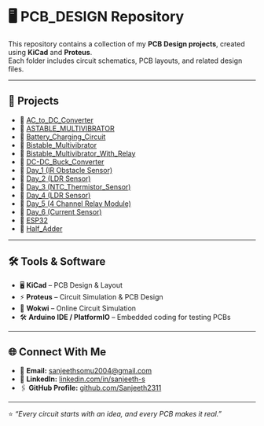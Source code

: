 # 🖥️ PCB_DESIGN Repository  

This repository contains a collection of my **PCB Design projects**, created using **KiCad** and **Proteus**.  
Each folder includes circuit schematics, PCB layouts, and related design files.  

---

## 📂 Projects  

- 🔹 [AC_to_DC_Converter](./AC_to_DC_Converter)  
- 🔹 [ASTABLE_MULTIVIBRATOR](./ASTABLE%20MULTIVIBRATOR)  
- 🔹 [Battery_Charging_Circuit](./Battery_Charging_Circuit)  
- 🔹 [Bistable_Multivibrator](./Bistable_Multivibrator)  
- 🔹 [Bistable_Multivibrator_With_Relay](./Bistable_Multivibrator_With_Relay)  
- 🔹 [DC-DC_Buck_Converter](./DC-DC%20Buck%20Converter)  
- 🔹 [Day_1 (IR Obstacle Sensor)](./Day_1_(LDR_Sensor))  
- 🔹 [Day_2 (LDR Sensor)](./Day_2_(LDR_Sensor))
- 🔹 [Day_3 (NTC_Thermistor_Sensor)](./Day_3_(NTC_Thermistor_Sensor))  
- 🔹 [Day_4 (LDR Sensor)](./Day_4_(LED&Switch_Kit_for_Microcontroller))
- 🔹 [Day_5 (4 Channel Relay Module)](./Day_5_($_Channel_Relay_Module))  
- 🔹 [Day_6 (Current Sensor)](./Day_6_(Current_Sensor))    
- 🔹 [ESP32](./ESP32)  
- 🔹 [Half_Adder](./Half_Adder)  

---

## 🛠️ Tools & Software  

- 🖥️ **KiCad** – PCB Design & Layout  
- ⚡ **Proteus** – Circuit Simulation & PCB Design  
- 🔌 **Wokwi** – Online Circuit Simulation  
- 🛠️ **Arduino IDE / PlatformIO** – Embedded coding for testing PCBs  

---

## 🌐 Connect With Me  

- 📧 **Email:** [sanjeethsomu2004@gmail.com](mailto:sanjeethsomu2004@gmail.com)  
- 💼 **LinkedIn:** [linkedin.com/in/sanjeeth-s](#)  
- 🖇️ **GitHub Profile:** [github.com/Sanjeeth2311](https://github.com/Sanjeeth2311)  

---

⭐ *“Every circuit starts with an idea, and every PCB makes it real.”*  
